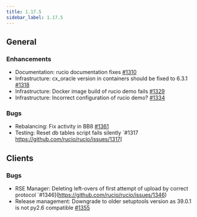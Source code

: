 ```yaml
---
title: 1.17.5
sidebar_label: 1.17.5
---
```


## General

### Enhancements

- Documentation: rucio documentation fixes [#1310](https://github.com/rucio/rucio/issues/1310)
- Infrastructure: cx_oracle version in containers should be fixed to 6.3.1 [#1318](https://github.com/rucio/rucio/issues/1318)
- Infrastructure: Docker image build of rucio demo fails [#1329](https://github.com/rucio/rucio/issues/1329)
- Infrastructure: Incorrect configuration of rucio demo? [#1334](https://github.com/rucio/rucio/issues/1334)

### Bugs

- Rebalancing: Fix activity in BB8 [#1361](https://github.com/rucio/rucio/issues/1361)
- Testing: Reset db tables script fails silently `#1317 <https://github.com/rucio/rucio/issues/1317>[

## Clients

### Bugs

- RSE Manager: Deleting left-overs of first attempt of upload by correct protocol `#1346](https://github.com/rucio/rucio/issues/1346)
- Release management: Downgrade to older setuptools version as 39.0.1 is not py2.6 compatible [#1355](https://github.com/rucio/rucio/issues/1355)

